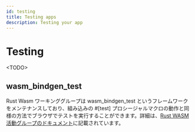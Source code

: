 ```yaml
---
id: testing
title: Testing apps
description: Testing your app
---
```


# Testing

&lt;TODO&gt;

## wasm\_bindgen\_test

Rust Wasm ワーキンググループは wasm_bindgen_test というフレームワークをメンテナンスしており、組み込みの #[test] プロシージャルマクロの動作と同様の方法でブラウザでテストを実行することができます。詳細は、[Rust WASM 活動グループのドキュメント](https://rustwasm.github.io/docs/wasm-bindgen/wasm-bindgen-test/index.html)に記載されています。